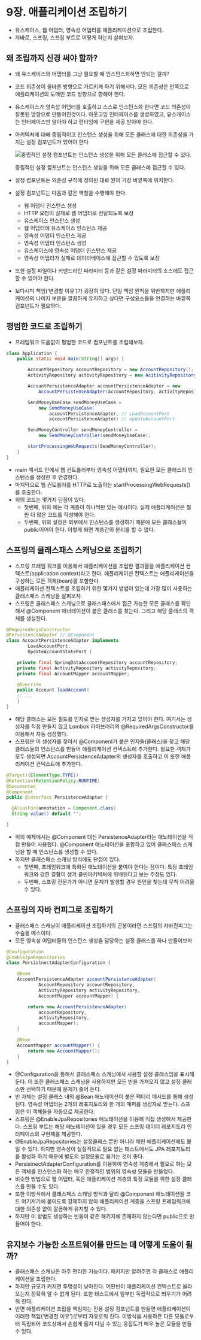 # 9장. 애플리케이션 조립하기

- 유스케이스, 웹 어댑터, 영속성 어댑터를 애플리케이션으로 조립한다.
- 자바로, 스프링, 스프링 부트로 어떻게 하는지 살펴보자.

## 왜 조립까지 신경 써야 할까?

- 왜  유스케이스와 어댑터를 그냥 필요할 때 인스턴스화하면 안되는 걸까?
- 코드 의존성이 올바른 방향으로 가르키게 하기 위해서다. 모든 의존성은 안쪽으로 애플리케이션의 도메인 코드 방향으로 향해야 한다.
- 유스케이스가 영속성 어댑터를 호출하고 스스로 인스턴스화 한다면 코드 의존성이 잘못된 방향으로 만들어진것이다. 아웃고잉 인터페이스를 생성하였고, 유스케이스는 인터페이스만 알아야 하고 런타임에 구현을 제공 받아야 한다.
- 아키텍처에 대해 중립적이고 인스턴스 생성을 위해 모든 클래스에 대한 의존성을 가지는 설정 컴포넌트가 있어야 한다
    
    ![중립적인 설정 컴포넌트는 인스턴스 생성을 위해 모든 클래스에 접근할 수 있다.](./images/9.1.png)
    
    중립적인 설정 컴포넌트는 인스턴스 생성을 위해 모든 클래스에 접근할 수 있다.
    
- 설정 컴포넌트는 의존성 규칙에 정의된 대로 원의 가장 바깥쪽에 위치한다.
- 설정 컴포넌트는 다음과 같은 역할을 수행해야 한다.
    - 웹 어댑터 인스턴스 생성
    - HTTP 요청이 실제로 웹 어댑터로 전달되도록 보장
    - 유스케이스 인스턴스 생성
    - 웹 어댑터에 유스케이스 인스턴스 제공
    - 영속성 어댑터 인스턴스 제공
    - 영속성 어댑터 인스턴스 생성
    - 유스케이스에 영속성 어댑터 인스턴스 제공
    - 영속성 어댑터가 실제로 데이터베이스에 접근할 수 있도록 보장
- 또한 설정 파일이나 커맨드라인 파라미터 등과 같은 설정 파라미터의 소스에도 접근할 수 있어야 한다.
- 보다시피 책임(’변경할 이유’)가 굉장히 많다. 단일 책임 원칙을 위반하지만 애플리케이션의 나머지 부분을 깔끔하게 유지하고 싶다면 구성요소들을 연결하는 바깥쪽 컴포넌트가 필요하다.

## 평범한 코드로 조립하기

- 프레임워크 도움없이 평범한 코드로 컴포넌트를 조립해보자.

```java
class Application {
	public static void main(String[] args) {

		AccountRepository accountRepository = new AccountRepository();
		ActivityRepository activityRepository = new AcitivityRepository();

		AccountPersistenceAdapter accountPersistenceAdapter = new
			AccountPersistenceAdapter(accountRepository, activityRepository);

		SendMoneyUseCase sendMoneyUseCase =
			new SendMoneyUseCase(
				accountPersistenceAdapter, // LoadAccountPort
				accountPersistenceAdapter) // UpdateAccountPort

		SendMoneyController sendMoneyController = 
			new SendMoneyController(sendMoneyUseCase);

		startProcessingWebRequests(SendMoneyController);
	}
}
```

- main 메서드 안에서 웹 컨트롤러부터 영속성 어댑터까지, 필요한 모든 클래스의 인스턴스를 생성한 후 연결한다.
- 마지막으로 웹 컨트롤러를 HTTP로 노출하는 startProcessingWebRequests()를 호출한다.
- 위의 코드는 몇가지 단점이 있다.
    - 첫번째, 위의 예는 각 계층이 하나씩만 있는 예시이다. 실제 애플리케이션은 훨씬 더 많은 코드를 작성해야 한다.
    - 두번째, 위의 설정은 외부에서 인스턴스를 생성하기 때문에 모든 클래스들이 public이어야 한다. 이렇게 되면 계층간의 분리를 할 수 없다.

## 스프링의 클래스패스 스캐닝으로 조립하기

- 스프링 프레임 워크를 이용해서 애플리케이션을 조립한 결과물을 애플리케이션 컨텍스트(application context)라고 한다. 애플리케이션 컨텍스트는 애플리케이션을 구성하는 모든 객체(bean)를 포함한다.
- 애플리케이션 컨텍스트를 조립하기 위한 몇가지 방법이 있는데 가장 많이 사용하는 클래스패스 스캐닝을 살펴보자.
- 스프링은 클래스패스 스캐닝으로 클래스패스에서 접근 가능한 모든 클래스를 확인해서 @Component 애너테이션이 붙은 클래스를 찾는다. 그리고 해당 클래스의 객체를 생성한다.

```java
@RequiredArgsConstructor
@PersistenceAdapter // @Component
class AccountPersistenceAdapter implements
		LoadAccountPort,
		UpdateAccountStatePort {

	private final SpringDataAccountRepository accountRepository;
	private final ActivityRepository activityRepository;
	private final AccountMapper accountMapper;

	@Override
	public Account loadAccount(
	// ...
	}
}
```

- 해당 클래스는 모든 필드를 인자로 받는 생성자를 가지고 있어야 한다. 여기서는 생성자를 직접 만들지 않고 Lombok 라이브러리의 @RequiredArgsConstructor를 이용해서 자동 생성했다.
- 스프링은 이 생성자를 찾아서 @Component가 붙은 인자들(클래스)을 찾고 해당 클래스들의 인스턴스를 만들어 애플리케이션 컨텍스트에 추가한다. 필요한 객체가 모두 생성되면 AccountPersistenceAdapter의 생성자를 호출하고 이 또한 애플리케이션 컨텍스트에 추가한다.

```java
@Target({ElementType.TYPE})
@Retention(RetentionPolicy.RUNTIME)
@Documented
@Component
public @interface PersistenceAdapter {

  @AliasFor(annotation = Component.class)
  String value() default "";

}
```

- 위의 예제에서는 @Component 대신 PersistenceAdapter라는 애노테이션을 직접 만들어 사용했다. @Component 애노테이션을 포함하고 있어 클래스패스 스캐닝을 할 때 인스턴스를 생성할 수 있다.
- 하지만 클래스패스 스캐닝 방식에도 단점이 있다.
    - 첫번째, 프레임워크에 특화된 애노테이션을 붙여야 한다는 점이다. 특정 프레임워크와 강한 결합이 생겨 클린아키텍처에 위배된다고 보는 주장도 있다.
    - 두번째, 스프링 전문가가 아니면 문제가 발생할 경우 원인을 찾는데 무척 어려울 수 있다.

## 스프링의 자바 컨피그로 조립하기

- 클래스패스 스캐닝이 애플리케이션 조립하기의 곤봉이라면 스프링의 자바컨피그는 수술용 메스이다.
- 모든 영속성 어댑터들의 인스턴스 생성을 담당하는 설정 클래스를 하나 만들어보자

```java
@Configuration
@EnableJpaRepositories
class PersistnectAdapterConfiguration {

	@Bean
	AccountPersistenceAdapter accountPersistenceAdapter(
			AccountRepository accountRepository,
			ActivityRepository activityRepository,
			AccountMapper accountMapper) {

		return new AccountPersistenceAdapter(
			accountRepository,
			activityRepository,
			accountMapper);
	}

	@Bean
	AccountMapper accountMapper() {
		return new AccountMapper();
	}
}
```

- @Configuration을 통해서 클래스패스 스캐닝에서 사용할 설정 클래스임을 표시해둔다. 이 또한 클래스패스 스캐닝을 사용하지만 모든 빈을 가져오지 않고 설정 클래스만 선택하기 때문에 문제가 줄어 든다.
- 빈 자체는 설정 클래스 내의 @Bean 애노테이션이 붙은 팩터리 메서드를 통해 생성된다. 영속성 어댑터는 2개의 레포지토리와 한 개의 매퍼를 생성자로 받는다. 스프링은 이 객체들을 자동으로 제공한다.
- 스프링은 @EnableJpaRepositories 애노테이션을 이용해 직접 생성해서 제공한다. 스프링 부트는 해당 애노테이션이 있을 경우 모든 스프링 데이터 레포지토리 인터페이스의 구현체를 제공한다.
- @EnableJpaRepositories는 설정클래스 뿐만 아니라 메인 애플리케이션에도 붙일 수 있다. 하지만 영속성이 실질적으로 필요 없는 테스트에서도 JPA 레포지토리를 활성화 하기 때문에 별도의 설정모듈로 옮기는 것이 좋다.
- PersistnectAdapterConfiguration를 이용하여 영속성 계층에서 필요로 하는 모든 객체를 인스턴스화 하는 매우 한정적인 범위의 영속성 모듈을 만들었다.
- 비슷한 방법으로 웹 어댑터, 혹은 애플리케이션 계층의 특정 모듈을 위한 설정 클래스를 만들 수도 있다.
- 또한 이방식에서 클래스패스 스캐닝 방식과 달리 @Component 애노테이션을 코드 여기저기에 붙이도록 강제하지 않아 애플리케이션 계층을 스프링 프레임워크에 대한 의존성 없이 깔끔하게 유지할 수 있다.
- 하지만 이 방법도 생성하는 빈들이 같은 패키지에 존재하지 않는다면 public으로 만들어야 한다.

## 유지보수 가능한 소프트웨어를 만드는 데 어떻게 도움이 될까?

- 클래스패스 스캐닝은 아주 편리한 기능이다. 패키지만 알려주면 각 클래스로 애플리케이션을 조립한다.
- 하지만 규모가 커지면 투명성이 낮아진다. 어떤빈이 애플리케이션 컨텍스트로 올라오는지 정확히 알 수 없게 된다. 또한 테스트에서 일부만 독립적으로 띄우기가 어려워 진다.
- 반면 애플리케이션 조립을 책임지는 전용 설정 컴포넌트를 만들면 애플리케이션이 이러한 책임(’변경할 이유’)로부터 자유로워 진다. 이방식을 사용하묜 다른 모듈로부터 독립되어 코드상에서 손쉽게 옮겨 다닐 수 있는 응집도가 매우 높은 모듈을 만들 수 있다.